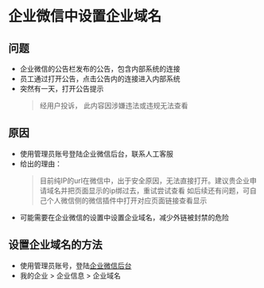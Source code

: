 # 企业微信中设置企业域名

## 问题
* 企业微信的公告栏发布的公告，包含内部系统的连接
* 员工通过打开公告，点击公告内的连接进入内部系统
* 突然有一天，打开公告提示
  > 经用户投诉，
  > 此内容因涉嫌违法或违规无法查看

## 原因
* 使用管理员账号登陆企业微信后台，联系人工客服
* 给出的理由：
  > 目前纯IP的url在微信中，出于安全原因，无法直接打开。建议贵企业申请域名并把页面显示的ip绑过去，重试尝试查看
    如后续还有问题，可自己个人微信侧的微信插件中打开对应页面链接查看显示
* 可能需要在企业微信的设置中设置企业域名，减少外链被封禁的危险

## 设置企业域名的方法
* 使用管理员账号，登陆[企业微信后台](https://work.weixin.qq.com/)
* 我的企业 > 企业信息 > 企业域名


